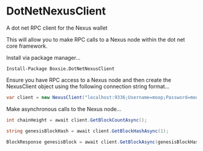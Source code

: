 # DotNetNexusClient
A dot net RPC client for the Nexus wallet

This will allow you to make RPC calls to a Nexus node within the dot net core framework.

Install via package manager...

```
Install-Package Boxsie.DotNetNexusClient
```

Ensure you have RPC access to a Nexus node and then create the NexusClient object using the following connection string format...

```csharp
var client = new NexusClient("localhost:9336;Username=moop;Password=moop");
```

Make asynchronous calls to the Nexus node...

```csharp
int chainHeight = await client.GetBlockCountAsync();

string genesisBlockHash = await client.GetBlockHashAsync(1);

BlockResponse genesisBlock = await client.GetBlockAsync(genesisBlockHash);
```
